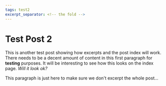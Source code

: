 ```yaml
---
tags: test2
excerpt_separator: <!-- the fold -->
---
```

# Test Post 2

This is another test post showing how excerpts and the post index will work. There needs to be a decent amount
of content in this first paragraph for **testing** purposes. It will be interesting to see how this looks on the
index page. _Will it look ok?_
<!-- the fold -->
This paragraph is just here to make sure we don't excerpt the whole post...
